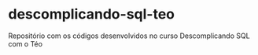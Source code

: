 # descomplicando-sql-teo
Repositório com os códigos desenvolvidos no curso Descomplicando SQL com o Téo
